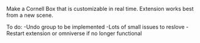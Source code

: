 Make a Cornell Box that is customizable in real time. Extension works best from a new scene.

To do:
-Undo group to be implemented
-Lots of small issues to reslove
-Restart extension or omniverse if no longer functional 

